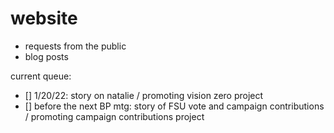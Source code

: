 # website
- requests from the public
- blog posts

current queue:
- [] 1/20/22: story on natalie / promoting vision zero project 
- [] before the next BP mtg: story of FSU vote and campaign contributions / promoting campaign contributions project
